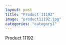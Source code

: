 ```yaml
---
layout: post
title: "Product 11192"
image: "product11192.jpg"
categories: "category1"
---
```

Product 11192
